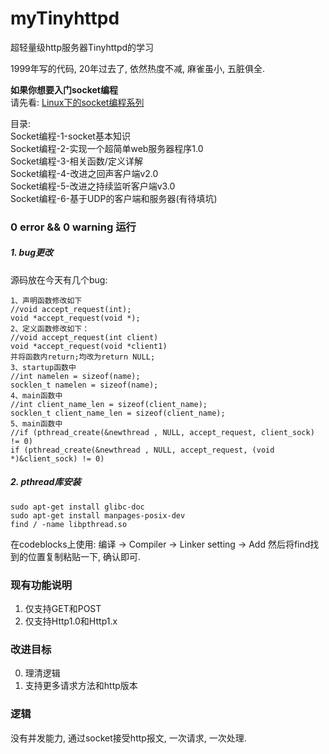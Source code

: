 # myTinyhttpd
超轻量级http服务器Tinyhttpd的学习

1999年写的代码, 20年过去了, 依然热度不减, 麻雀虽小, 五脏俱全.  

**如果你想要入门socket编程**  
请先看:  [Linux下的socket编程系列](https://qpwlkq.github.io/categories/Linux%E4%B8%8B%E7%9A%84Socket%E7%BD%91%E7%BB%9C%E7%BC%96%E7%A8%8B/)  
  
目录:  
Socket编程-1-socket基本知识  
Socket编程-2-实现一个超简单web服务器程序1.0  
Socket编程-3-相关函数/定义详解  
Socket编程-4-改进之回声客户端v2.0  
Socket编程-5-改进之持续监听客户端v3.0  
Socket编程-6-基于UDP的客户端和服务器(有待填坑)

### 0 error && 0 warning 运行
##### 1. bug更改
源码放在今天有几个bug:
```
1、声明函数修改如下
//void accept_request(int);
void *accept_request(void *);
2、定义函数修改如下：
//void accept_request(int client)
void *accept_request(void *client1)
并将函数内return;均改为return NULL;
3、startup函数中
//int namelen = sizeof(name);
socklen_t namelen = sizeof(name);
4、main函数中
//int client_name_len = sizeof(client_name);
socklen_t client_name_len = sizeof(client_name);
5、main函数中
//if (pthread_create(&newthread , NULL, accept_request, client_sock) != 0)
if (pthread_create(&newthread , NULL, accept_request, (void *)&client_sock) != 0)
```
##### 2. pthread库安装
```
sudo apt-get install glibc-doc
sudo apt-get install manpages-posix-dev
find / -name libpthread.so
```
在codeblocks上使用:
编译 -> Compiler -> Linker setting -> Add
然后将find找到的位置复制粘贴一下, 确认即可.

### 现有功能说明
1. 仅支持GET和POST
2. 仅支持Http1.0和Http1.x

### 改进目标
0. 理清逻辑
1. 支持更多请求方法和http版本

### 逻辑
没有并发能力, 通过socket接受http报文, 一次请求, 一次处理.
